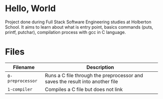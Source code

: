 # Hello, World
Project done during Full Stack Software Engineering studies at Holberton School. It aims to learn about what is entry point, basics commands (puts, printf, putchar), compilation process with gcc in C language.
&nbsp;
# Files
| Filename | Description |
| ------ | ----------- |
| `0-preprocessor` | Runs a C file through the preprocessor and saves the result into another file |
| `1-compiler` | Compiles a C file but does not link |
